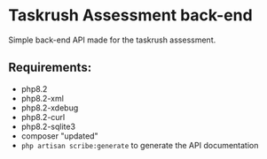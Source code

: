 # Taskrush Assessment back-end

Simple back-end API made for the taskrush assessment.

Requirements:
---
- php8.2
- php8.2-xml
- php8.2-xdebug
- php8.2-curl
- php8.2-sqlite3
- composer "updated"
- `php artisan scribe:generate` to generate the API documentation
